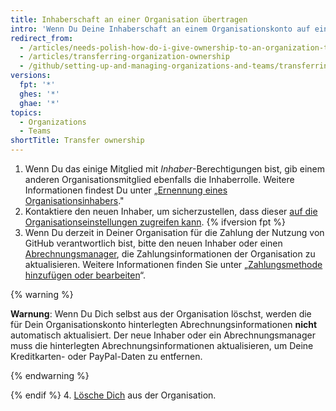 ```yaml
---
title: Inhaberschaft an einer Organisation übertragen
intro: 'Wenn Du Deine Inhaberschaft an einem Organisationskonto auf eine andere Person übertragen möchtest, musst Du einen neuen Inhaber hinzufügen{% ifversion fpt %}, sicherstellen, dass die Abrechnungsinformationen aktualisiert werden{% endif %}, und Dich dann selbst aus dem Konto entfernen.'
redirect_from:
  - /articles/needs-polish-how-do-i-give-ownership-to-an-organization-to-someone-else/
  - /articles/transferring-organization-ownership
  - /github/setting-up-and-managing-organizations-and-teams/transferring-organization-ownership
versions:
  fpt: '*'
  ghes: '*'
  ghae: '*'
topics:
  - Organizations
  - Teams
shortTitle: Transfer ownership
---
```


1. Wenn Du das einige Mitglied mit *Inhaber*-Berechtigungen bist, gib einem anderen Organisationsmitglied ebenfalls die Inhaberrolle. Weitere Informationen findest Du unter „[Ernennung eines Organisationsinhabers](/organizations/managing-peoples-access-to-your-organization-with-roles/maintaining-ownership-continuity-for-your-organization#appointing-an-organization-owner)."
2. Kontaktiere den neuen Inhaber, um sicherzustellen, dass dieser [auf die Organisationseinstellungen zugreifen kann](/articles/accessing-your-organization-s-settings).
{% ifversion fpt %}
3. Wenn Du derzeit in Deiner Organisation für die Zahlung der Nutzung von GitHub verantwortlich bist, bitte den neuen Inhaber oder einen [Abrechnungsmanager](/articles/adding-a-billing-manager-to-your-organization/), die Zahlungsinformationen der Organisation zu aktualisieren. Weitere Informationen finden Sie unter „[Zahlungsmethode hinzufügen oder bearbeiten](/articles/adding-or-editing-a-payment-method)“.

  {% warning %}

  **Warnung**: Wenn Du Dich selbst aus der Organisation löschst, werden die für Dein Organisationskonto hinterlegten Abrechnungsinformationen **nicht** automatisch aktualisiert. Der neue Inhaber oder ein Abrechnungsmanager muss die hinterlegten Abrechnungsinformationen aktualisieren, um Deine Kreditkarten- oder PayPal-Daten zu entfernen.

  {% endwarning %}

{% endif %}
4. [Lösche Dich](/articles/removing-yourself-from-an-organization) aus der Organisation.
